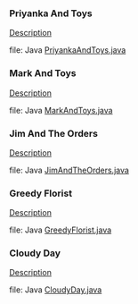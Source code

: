 ### Priyanka And Toys
[Description](https://www.hackerrank.com/challenges/priyanka-and-toys/problem)

file: Java [PriyankaAndToys.java](PriyankaAndToys.java)

### Mark And Toys
[Description](https://www.hackerrank.com/challenges/mark-and-toys/problem)

file: Java [MarkAndToys.java](MarkAndToys.java)

### Jim And The Orders
[Description](https://www.hackerrank.com/challenges/jim-and-the-orders/problem)

file: Java [JimAndTheOrders.java](JimAndTheOrders.java)

### Greedy Florist
[Description](https://www.hackerrank.com/challenges/greedy-florist/problem)

file: Java [GreedyFlorist.java](GreedyFlorist.java)

### Cloudy Day
[Description](https://www.hackerrank.com/challenges/cloudy-day/problem)

file: Java [CloudyDay.java](CloudyDay.java)